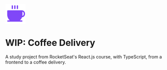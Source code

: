 ![Cofee Icon](/public/coffee-favicon.svg)

# WIP: Coffee Delivery

A study project from RocketSeat's React.js course, with TypeScript, from a frontend to a coffee delivery.
